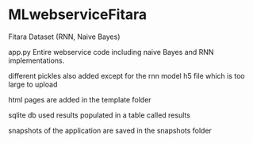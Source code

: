 # MLwebserviceFitara
Fitara Dataset (RNN, Naive Bayes)

app.py
Entire webservice code including naive Bayes and RNN implementations.

different pickles also added except for the rnn model h5 file which is too large to upload 

html pages are added in the template folder

sqlite db used
results populated in a table called results


snapshots of the application are saved in the snapshots folder

